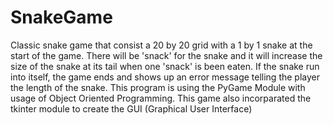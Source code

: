 # SnakeGame
Classic snake game that consist a 20 by 20 grid with a 1 by 1 snake at the start of the game. There will be 'snack' for the snake and it will increase the size of the snake at its tail when one 'snack' is been eaten. If the snake run into itself, the game ends and shows up an error message telling the player the length of the snake. This program is using the PyGame Module with usage of Object Oriented Programming. This game also incorparated the tkinter module to create the GUI (Graphical User Interface) 
